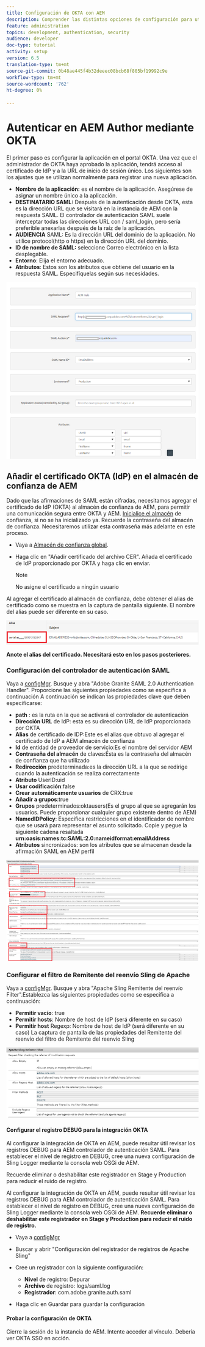 ```yaml
---
title: Configuración de OKTA con AEM
description: Comprender las distintas opciones de configuración para utilizar el inicio de sesión único mediante okta
feature: administration
topics: development, authentication, security
audience: developer
doc-type: tutorial
activity: setup
version: 6.5
translation-type: tm+mt
source-git-commit: 0b48ae445f4b32deeec08bcb68f805bf19992c9e
workflow-type: tm+mt
source-wordcount: '762'
ht-degree: 0%

---
```



# Autenticar en AEM Author mediante OKTA

El primer paso es configurar la aplicación en el portal OKTA. Una vez que el administrador de OKTA haya aprobado la aplicación, tendrá acceso al certificado de IdP y a la URL de inicio de sesión único. Los siguientes son los ajustes que se utilizan normalmente para registrar una nueva aplicación.

* **Nombre de la aplicación:** es el nombre de la aplicación. Asegúrese de asignar un nombre único a la aplicación.
* **DESTINATARIO SAML:** Después de la autenticación desde OKTA, esta es la dirección URL que se visitará en la instancia de AEM con la respuesta SAML. El controlador de autenticación SAML suele interceptar todas las direcciones URL con / saml_login, pero sería preferible anexarlas después de la raíz de la aplicación.
* **AUDIENCIA** SAML: Es la dirección URL del dominio de la aplicación. No utilice protocol(http o https) en la dirección URL del dominio.
* **ID de nombre de SAML:** seleccione Correo electrónico en la lista desplegable.
* **Entorno**: Elija el entorno adecuado.
* **Atributos**: Estos son los atributos que obtiene del usuario en la respuesta SAML. Especifíquelas según sus necesidades.


![okta-application](assets/okta-app-settings-blurred.PNG)


## Añadir el certificado OKTA (IdP) en el almacén de confianza de AEM

Dado que las afirmaciones de SAML están cifradas, necesitamos agregar el certificado de IdP (OKTA) al almacén de confianza de AEM, para permitir una comunicación segura entre OKTA y AEM.
[Inicialice el almacén](http://localhost:4502/libs/granite/security/content/truststore.html) de confianza, si no se ha inicializado ya.
Recuerde la contraseña del almacén de confianza. Necesitaremos utilizar esta contraseña más adelante en este proceso.

* Vaya a [Almacén de confianza global](http://localhost:4502/libs/granite/security/content/truststore.html).
* Haga clic en &quot;Añadir certificado del archivo CER&quot;. Añada el certificado de IdP proporcionado por OKTA y haga clic en enviar.

   >[!NOTE]
   >
   >No asigne el certificado a ningún usuario

Al agregar el certificado al almacén de confianza, debe obtener el alias de certificado como se muestra en la captura de pantalla siguiente. El nombre del alias puede ser diferente en su caso.

![Alias de certificado](assets/cert-alias.PNG)

**Anote el alias del certificado. Necesitará esto en los pasos posteriores.**

### Configuración del controlador de autenticación SAML

Vaya a [configMgr](http://localhost:4502/system/console/configMgr).
Busque y abra &quot;Adobe Granite SAML 2.0 Authentication Handler&quot;.
Proporcione las siguientes propiedades como se especifica a continuación
A continuación se indican las propiedades clave que deben especificarse:

* **path** : es la ruta en la que se activará el controlador de autenticación
* **Dirección URL** de IdP: esta es su dirección URL de IdP proporcionada por OKTA
* **Alias** de certificado de IDP:Este es el alias que obtuvo al agregar el certificado de IdP a AEM almacén de confianza
* **Id** de entidad de proveedor de servicio:Es el nombre del servidor AEM
* **Contraseña del almacén** de claves:Ésta es la contraseña del almacén de confianza que ha utilizado
* **Redirección** predeterminada:es la dirección URL a la que se redirige cuando la autenticación se realiza correctamente
* **Atributo** UserID:uid
* **Usar codificación**:false
* **Crear automáticamente usuarios** de CRX:true
* **Añadir a grupos**:true
* **Grupos** predeterminados:oktausers(Es el grupo al que se agregarán los usuarios. Puede proporcionar cualquier grupo existente dentro de AEM)
* **NamedIDPolicy**: Especifica restricciones en el identificador de nombre que se usará para representar el asunto solicitado. Copie y pegue la siguiente cadena resaltada **urn:oasis:names:tc:SAML:2.0:nameidformat:emailAddress**
* **Atributos**  sincronizados: son los atributos que se almacenan desde la afirmación SAML en AEM perfil

![saml-authentication-handler](assets/saml-authentication-settings-blurred.PNG)

### Configurar el filtro de Remitente del reenvío Sling de Apache

Vaya a [configMgr](http://localhost:4502/system/console/configMgr).
Busque y abra &quot;Apache Sling Remitente del reenvío Filter&quot;.Establezca las siguientes propiedades como se especifica a continuación:

* **Permitir vacío**: true
* **Permitir hosts**: Nombre de host de IdP (será diferente en su caso)
* **Permitir host** Regexp: Nombre de host de IdP (será diferente en su caso) La captura de pantalla de las propiedades del Remitente del reenvío del filtro de Remitente del reenvío Sling

![remitente del reenvío-filter](assets/sling-referrer-filter.PNG)

#### Configurar el registro DEBUG para la integración OKTA

Al configurar la integración de OKTA en AEM, puede resultar útil revisar los registros DEBUG para AEM controlador de autenticación SAML. Para establecer el nivel de registro en DEBUG, cree una nueva configuración de Sling Logger mediante la consola web OSGi de AEM.

Recuerde eliminar o deshabilitar este registrador en Stage y Production para reducir el ruido de registro.

Al configurar la integración de OKTA en AEM, puede resultar útil revisar los registros DEBUG para AEM controlador de autenticación SAML. Para establecer el nivel de registro en DEBUG, cree una nueva configuración de Sling Logger mediante la consola web OSGi de AEM.
**Recuerde eliminar o deshabilitar este registrador en Stage y Production para reducir el ruido de registro.**
* Vaya a [configMgr](http://localhost:4502/system/console/configMgr)

* Buscar y abrir &quot;Configuración del registrador de registros de Apache Sling&quot;
* Cree un registrador con la siguiente configuración:
   * **Nivel** de registro: Depurar
   * **Archivo** de registro: logs/saml.log
   * **Registrador**: com.adobe.granite.auth.saml
* Haga clic en Guardar para guardar la configuración



#### Probar la configuración de OKTA

Cierre la sesión de la instancia de AEM. Intente acceder al vínculo. Debería ver OKTA SSO en acción.
